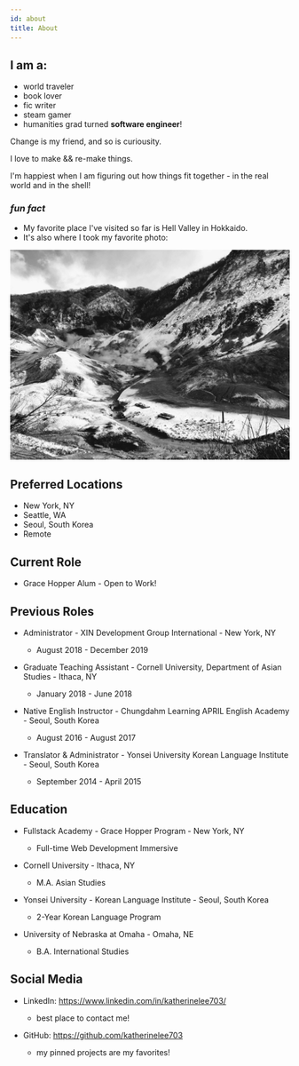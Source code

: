 ```yaml
---
id: about
title: About
---
```


## I am a:

- world traveler
- book lover
- fic writer
- steam gamer
- humanities grad turned **software engineer**!

Change is my friend, and so is curiousity.

I love to make && re-make things.

I'm happiest when I am figuring out how things fit together - in the real world and in the shell!

### _fun fact_

- My favorite place I've visited so far is Hell Valley in Hokkaido.
- It's also where I took my favorite photo:

![jigokudani](./assets/jigokudani.jpg)

## Preferred Locations

- New York, NY
- Seattle, WA
- Seoul, South Korea
- Remote

## Current Role

- Grace Hopper Alum - Open to Work!

## Previous Roles

- Administrator - XIN Development Group International - New York, NY

  - August 2018 - December 2019

- Graduate Teaching Assistant - Cornell University, Department of Asian Studies - Ithaca, NY

  - January 2018 - June 2018

- Native English Instructor - Chungdahm Learning APRIL English Academy - Seoul, South Korea

  - August 2016 - August 2017

- Translator & Administrator - Yonsei University Korean Language Institute - Seoul, South Korea
  - September 2014 - April 2015

## Education

- Fullstack Academy - Grace Hopper Program - New York, NY

  - Full-time Web Development Immersive

- Cornell University - Ithaca, NY

  - M.A. Asian Studies

- Yonsei University - Korean Language Institute - Seoul, South Korea

  - 2-Year Korean Language Program

- University of Nebraska at Omaha - Omaha, NE

  - B.A. International Studies

## Social Media

- LinkedIn: https://www.linkedin.com/in/katherinelee703/

  - best place to contact me!

- GitHub: https://github.com/katherinelee703
  - my pinned projects are my favorites!
